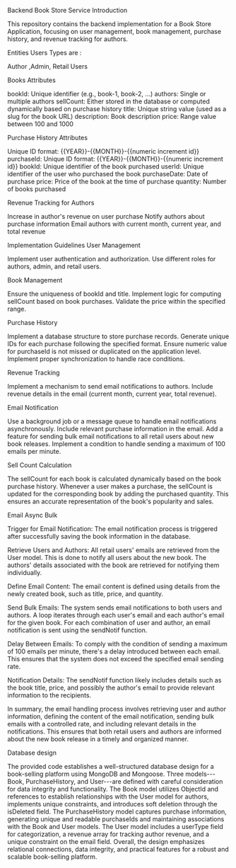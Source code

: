Backend Book Store Service Introduction

This repository contains the backend implementation for a Book Store
Application, focusing on user management, book management, purchase
history, and revenue tracking for authors. 

Entities Users Types are : 

Author ,Admin, Retail Users

Books Attributes

bookId: Unique identifier (e.g., book-1, book-2, \...) 
authors: Single or multiple authors 
sellCount: Either stored in the database or computed dynamically based on purchase history 
title: Unique string value (used
as a slug for the book URL) 
description: Book description 
price: Range
value between 100 and 1000

Purchase History Attributes

Unique ID format: {{YEAR}}-{{MONTH}}-{{numeric increment id}}
purchaseId: Unique ID format: {{YEAR}}-{{MONTH}}-{{numeric increment id}}
bookId: Unique identifier of the book purchased 
userId: Unique identifier of the user who purchased the book 
purchaseDate: Date of purchase 
price: Price of the book at the time of purchase 
quantity: Number of books purchased

Revenue Tracking for Authors

Increase in author\'s revenue on user purchase Notify authors about
purchase information Email authors with current month, current year, and
total revenue

Implementation Guidelines User Management

Implement user authentication and authorization. Use different roles for
authors, admin, and retail users.

Book Management

Ensure the uniqueness of bookId and title. Implement logic for computing
sellCount based on book purchases. Validate the price within the
specified range.

Purchase History

Implement a database structure to store purchase records. Generate
unique IDs for each purchase following the specified format. Ensure
numeric value for purchaseId is not missed or duplicated on the
application level. Implement proper synchronization to handle race
conditions.

Revenue Tracking

Implement a mechanism to send email notifications to authors. Include
revenue details in the email (current month, current year, total
revenue).

Email Notification

Use a background job or a message queue to handle email notifications
asynchronously. Include relevant purchase information in the email. Add
a feature for sending bulk email notifications to all retail users about
new book releases. Implement a condition to handle sending a maximum of
100 emails per minute.

Sell Count Calculation

The sellCount for each book is calculated dynamically based on the book
purchase history. Whenever a user makes a purchase, the sellCount is
updated for the corresponding book by adding the purchased quantity.
This ensures an accurate representation of the book\'s popularity and
sales.

Email Async Bulk

Trigger for Email Notification: The email notification process is
triggered after successfully saving the book information in the
database.

Retrieve Users and Authors: All retail users\' emails are retrieved from
the User model. This is done to notify all users about the new book. The
authors\' details associated with the book are retrieved for notifying
them individually.

Define Email Content: The email content is defined using details from
the newly created book, such as title, price, and quantity.

Send Bulk Emails: The system sends email notifications to both users and
authors. A loop iterates through each user\'s email and each author\'s
email for the given book. For each combination of user and author, an
email notification is sent using the sendNotif function.

Delay Between Emails: To comply with the condition of sending a maximum
of 100 emails per minute, there\'s a delay introduced between each
email. This ensures that the system does not exceed the specified email
sending rate.

Notification Details: The sendNotif function likely includes details
such as the book title, price, and possibly the author\'s email to
provide relevant information to the recipients.

In summary, the email handling process involves retrieving user and
author information, defining the content of the email notification,
sending bulk emails with a controlled rate, and including relevant
details in the notifications. This ensures that both retail users and
authors are informed about the new book release in a timely and
organized manner.

Database design

The provided code establishes a well-structured database design for a
book-selling platform using MongoDB and Mongoose. Three models---Book,
PurchaseHistory, and User---are defined with careful consideration for
data integrity and functionality. The Book model utilizes ObjectId and
references to establish relationships with the User model for authors,
implements unique constraints, and introduces soft deletion through the
isDeleted field. The PurchaseHistory model captures purchase
information, generating unique and readable purchaseIds and maintaining
associations with the Book and User models. The User model includes a
userType field for categorization, a revenue array for tracking author
revenue, and a unique constraint on the email field. Overall, the design
emphasizes relational connections, data integrity, and practical
features for a robust and scalable book-selling platform.
